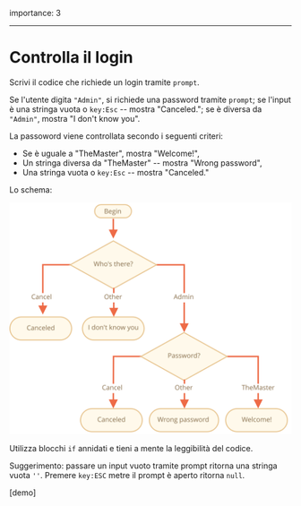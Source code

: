 importance: 3

---

# Controlla il login

Scrivi il codice che richiede un login tramite `prompt`.

Se l'utente digita `"Admin"`, si richiede una password tramite `prompt`; se l'input è una stringa vuota o `key:Esc` -- mostra "Canceled."; se  è diversa da `"Admin"`, mostra "I don't know you".

La passoword viene controllata secondo i seguenti criteri:

- Se è uguale a "TheMaster", mostra "Welcome!",
- Un stringa diversa da "TheMaster" -- mostra "Wrong password",
- Una stringa vuota o `key:Esc` -- mostra "Canceled."

Lo schema:

![](ifelse_task.svg)

Utilizza blocchi `if` annidati e tieni a mente la leggibilità del codice.

Suggerimento: passare un input vuoto tramite prompt ritorna una stringa vuota `''`. Premere `key:ESC` metre il prompt è aperto ritorna `null`.

[demo]
